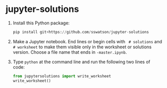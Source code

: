 
# jupyter-solutions


1. Install this Python package:

    ```python
    pip install git+https://github.com/sswatson/jupyter-solutions
    ```

2. Make a Jupyter notebook. End lines or begin cells with ` # solutions` and ` # worksheet` to make them visible only in the worksheet or solutions version. Choose a file name that ends in `-master.ipynb`. 

3. Type `python` at the command line and run the following two lines of code:

    ```python
    from jupytersolutions import write_worksheet
    write_worksheet()
    ```
